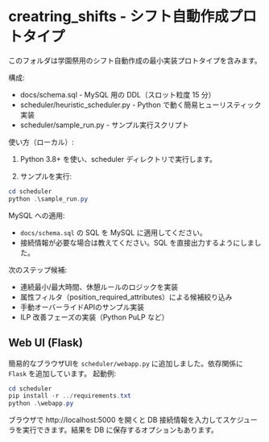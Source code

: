# creatring_shifts - シフト自動作成プロトタイプ

このフォルダは学園祭用のシフト自動作成の最小実装プロトタイプを含みます。

構成:
- docs/schema.sql - MySQL 用の DDL（スロット粒度 15 分）
- scheduler/heuristic_scheduler.py - Python で動く簡易ヒューリスティック実装
- scheduler/sample_run.py - サンプル実行スクリプト

使い方（ローカル）:
1. Python 3.8+ を使い、scheduler ディレクトリで実行します。

2. サンプルを実行:

```powershell
cd scheduler
python .\sample_run.py
```

MySQL への適用:
- `docs/schema.sql` の SQL を MySQL に適用してください。
- 接続情報が必要な場合は教えてください。SQL を直接出力するようにしました。

次のステップ候補:
- 連続最小/最大時間、休憩ルールのロジックを実装
- 属性フィルタ（position_required_attributes）による候補絞り込み
- 手動オーバーライドAPIのサンプル実装
- ILP 改善フェーズの実装（Python PuLP など）

Web UI (Flask)
-----------------
簡易的なブラウザUIを `scheduler/webapp.py` に追加しました。依存関係に `Flask` を追加しています。
起動例:

```powershell
cd scheduler
pip install -r ../requirements.txt
python .\webapp.py
```

ブラウザで http://localhost:5000 を開くと DB 接続情報を入力してスケジューラを実行できます。結果を DB に保存するオプションもあります。
